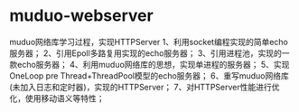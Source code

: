 # muduo-webserver
muduo网络库学习过程，实现HTTPServer
  1、利用socket编程实现的简单echo服务器；
  2、引用Epoll多路复用实现的echo服务器；
  3、引用进程池，实现的一款echo服务器；
  4、利用muduo网络库的思想，实现单进程的服务器；
  5、实现OneLoop pre Thread+ThreadPool模型的echo服务器；
  6、重写muduo网络库(未加入日志和定时器)，实现的HTTPServer；
  7、对HTTPServer性能进行优化，使用移动语义等特性；

